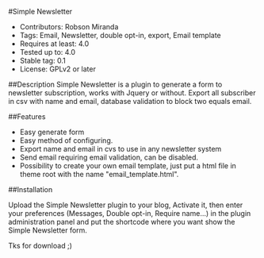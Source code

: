 #Simple Newsletter
* Contributors: Robson Miranda
* Tags: Email, Newsletter, double opt-in, export, Email template
* Requires at least: 4.0
* Tested up to: 4.0
* Stable tag: 0.1
* License: GPLv2 or later

##Description
Simple Newsletter is a plugin to generate a form to newsletter subscription, works with Jquery or without.
Export all subscriber in csv with name and email, database validation to block two equals email.

##Features

* Easy generate form
* Easy method of configuring.
* Export name and email in cvs to use in any newsletter system
* Send email requiring email validation, can be disabled.
* Possibility to create your own email template, just put a html file in theme root with the name "email_template.html".

##Installation

Upload the Simple Newsletter plugin to your blog, Activate it, then enter your preferences (Messages, Double opt-in, Require name...) in the plugin administration panel and put the shortcode where you want show the Simple Newsletter form.

Tks for download ;)